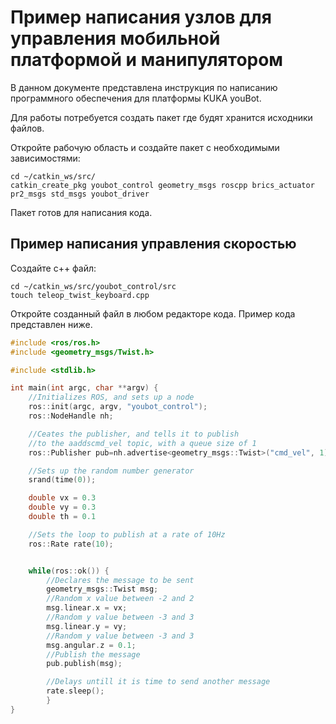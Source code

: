 # Пример написания узлов для управления мобильной платформой и манипулятором

В данном документе представлена инструкция по написанию программного обеспечения для платформы KUKA youBot.

Для работы потребуется создать пакет где будят хранится исходники файлов.

Откройте рабочую область и создайте пакет с необходимыми зависимостями:

```console
cd ~/catkin_ws/src/
catkin_create_pkg youbot_control geometry_msgs roscpp brics_actuator pr2_msgs std_msgs youbot_driver
```
 
Пакет готов для написания кода.

##  Пример написания управления скоростью

Создайте c++ файл:

```console
cd ~/catkin_ws/src/youbot_control/src
touch teleop_twist_keyboard.cpp
```

Откройте созданный файл в любом редакторе кода. Пример кода представлен ниже.

```cpp
#include <ros/ros.h>
#include <geometry_msgs/Twist.h> 

#include <stdlib.h> 

int main(int argc, char **argv) {
    //Initializes ROS, and sets up a node
    ros::init(argc, argv, "youbot_control");
    ros::NodeHandle nh;

    //Ceates the publisher, and tells it to publish
    //to the aaddscmd_vel topic, with a queue size of 1
    ros::Publisher pub=nh.advertise<geometry_msgs::Twist>("cmd_vel", 1);

    //Sets up the random number generator
    srand(time(0));

    double vx = 0.3
    double vy = 0.3
    double th = 0.1

    //Sets the loop to publish at a rate of 10Hz
    ros::Rate rate(10);


    while(ros::ok()) {
        //Declares the message to be sent
        geometry_msgs::Twist msg;
        //Random x value between -2 and 2
        msg.linear.x = vx;
        //Random y value between -3 and 3
        msg.linear.y = vy;
        //Random y value between -3 and 3
        msg.angular.z = 0.1;
        //Publish the message
        pub.publish(msg);

        //Delays untill it is time to send another message
        rate.sleep();
        }
}
```

